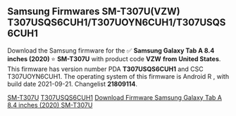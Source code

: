 <h2>Samsung Firmwares SM-T307U(VZW) T307USQS6CUH1/T307UOYN6CUH1/T307USQS6CUH1</h2>
Download the Samsung firmware for the ✅ <strong>Samsung Galaxy Tab A 8.4 inches (2020) </strong> ⭐ <strong>SM-T307U</strong> with product code <strong>VZW</strong> <strong> from United States</strong>. This firmware has version number PDA <strong>T307USQS6CUH1</strong> and CSC T307UOYN6CUH1. The operating system of this firmware is Android R , with build date 2021-09-21. Changelist <strong>21809114</strong>.


[SM-T307U](https://samfirm.shop/samsung/model/SM-T307U)
[T307USQS6CUH1](https://samfirm.shop/samsung/pda/T307USQS6CUH1)
[Download Firmware Samsung Galaxy Tab A 8.4 inches (2020) SM-T307U](https://samfirm.shop/samsung/firmware/458911)
